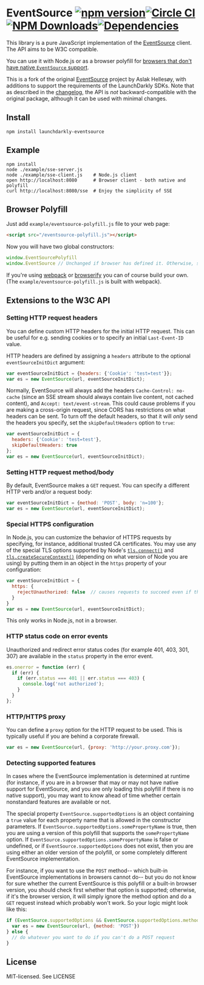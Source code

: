 # EventSource [![npm version](http://img.shields.io/npm/v/launchdarkly-eventsource.svg?style=flat-square)](http://browsenpm.org/package/launchdarkly-eventsource)[![Circle CI](https://circleci.com/gh/launchdarkly/js-eventsource/tree/master.svg?style=svg)](https://circleci.com/gh/launchdarkly/js-eventsource/tree/master)[![NPM Downloads](https://img.shields.io/npm/dm/laumchdarkly-eventsource.svg?style=flat-square)](http://npm-stat.com/charts.html?package=launchdarkly-eventsource&from=2015-09-01)[![Dependencies](https://img.shields.io/david/launchdarkly/js-eventsource.svg?style=flat-square)](https://david-dm.org/launchdarkly/js-eventsource)

This library is a pure JavaScript implementation of the [EventSource](https://html.spec.whatwg.org/multipage/server-sent-events.html#server-sent-events) client. The API aims to be W3C compatible.

You can use it with Node.js or as a browser polyfill for
[browsers that don't have native `EventSource` support](http://caniuse.com/#feat=eventsource).

This is a fork of the original [EventSource](https://github.com/EventSource/eventsource) project by Aslak Hellesøy, with additions to support the requirements of the LaunchDarkly SDKs. Note that as described in the [changelog](CHANGELOG.md), the API is _not_ backward-compatible with the original package, although it can be used with minimal changes.

## Install

    npm install launchdarkly-eventsource

## Example

    npm install
    node ./example/sse-server.js
    node ./example/sse-client.js    # Node.js client
    open http://localhost:8080      # Browser client - both native and polyfill
    curl http://localhost:8080/sse  # Enjoy the simplicity of SSE

## Browser Polyfill

Just add `example/eventsource-polyfill.js` file to your web page:

```html
<script src="/eventsource-polyfill.js"></script>
```

Now you will have two global constructors:

```javascript
window.EventSourcePolyfill
window.EventSource // Unchanged if browser has defined it. Otherwise, same as window.EventSourcePolyfill
```

If you're using [webpack](https://webpack.github.io/) or [browserify](http://browserify.org/)
you can of course build your own. (The `example/eventsource-polyfill.js` is built with webpack).

## Extensions to the W3C API

### Setting HTTP request headers

You can define custom HTTP headers for the initial HTTP request. This can be useful for e.g. sending cookies or to specify an initial `Last-Event-ID` value.

HTTP headers are defined by assigning a `headers` attribute to the optional `eventSourceInitDict` argument:

```javascript
var eventSourceInitDict = {headers: {'Cookie': 'test=test'}};
var es = new EventSource(url, eventSourceInitDict);
```

Normally, EventSource will always add the headers `Cache-Control: no-cache` (since an SSE stream should always contain live content, not cached content), and `Accept: text/event-stream`. This could cause problems if you are making a cross-origin request, since CORS has restrictions on what headers can be sent. To turn off the default headers, so that it will _only_ send the headers you specify, set the `skipDefaultHeaders` option to `true`:

```javascript
var eventSourceInitDict = {
  headers: {'Cookie': 'test=test'},
  skipDefaultHeaders: true
};
var es = new EventSource(url, eventSourceInitDict);
```

### Setting HTTP request method/body

By default, EventSource makes a `GET` request. You can specify a different HTTP verb and/or a request body:

```javascript
var eventSourceInitDict = {method: 'POST', body: 'n=100'};
var es = new EventSource(url, eventSourceInitDict);
```

### Special HTTPS configuration

In Node.js, you can customize the behavior of HTTPS requests by specifying, for instance, additional trusted CA certificates. You may use any of the special TLS options supported by Node's [`tls.connect()`](https://nodejs.org/api/tls.html#tls_tls_connect_options_callback) and [`tls.createSecureContext()`](https://nodejs.org/api/tls.html#tls_tls_createsecurecontext_options) (depending on what version of Node you are using) by putting them in an object in the `https` property of your configuration:

```javascript
var eventSourceInitDict = {
  https: {
    rejectUnauthorized: false  // causes requests to succeed even if the certificate cannot be validated
  }
}
var es = new EventSource(url, eventSourceInitDict);
```

This only works in Node.js, not in a browser.

### HTTP status code on error events

Unauthorized and redirect error status codes (for example 401, 403, 301, 307) are available in the `status` property in the error event.

```javascript
es.onerror = function (err) {
  if (err) {
    if (err.status === 401 || err.status === 403) {
      console.log('not authorized');
    }
  }
};
```

### HTTP/HTTPS proxy

You can define a `proxy` option for the HTTP request to be used. This is typically useful if you are behind a corporate firewall.

```javascript
var es = new EventSource(url, {proxy: 'http://your.proxy.com'});
```

### Detecting supported features

In cases where the EventSource implementation is determined at runtime (for instance, if you are in a browser that may or may not have native support for EventSource, and you are only loading this polyfill if there is no native support), you may want to  know ahead of time whether certain nonstandard features are available or not.

The special property `EventSource.supportedOptions` is an object containing a `true` value for each property name that is allowed in the constructor parameters. If `EventSource.supportedOptions.somePropertyName` is true, then you are using a version of this polyfill that supports the `somePropertyName` option. If `EventSource.supportedOptions.somePropertyName` is false or undefined, or if `EventSource.supportedOptions` does not exist, then you are using either an older version of the polyfill, or some completely different EventSource implementation.

For instance, if you want to use the `POST` method-- which built-in EventSource implementations in browsers cannot do-- but you do not know for sure whether the current EventSource is this polyfill or a built-in browser version, you should check first whether that option is supported; otherwise, if it's the browser version, it will simply ignore the method option and do a `GET` request instead which probably won't work. So your logic might look like this:

```javascript
if (EventSource.supportedOptions && EventSource.supportedOptions.method) {
  var es = new EventSource(url, {method: 'POST'})
} else {
  // do whatever you want to do if you can't do a POST request
}
```

## License

MIT-licensed. See LICENSE
